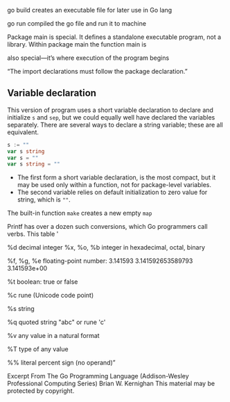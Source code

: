 
go build creates an executable file for later use in Go lang

go run compiled the go file and run it to machine

Package main is special.  It defines a standalone executable
program, not a library.  Within package main the
function main is

also special—it’s where execution of the program begins

“The import declarations must follow the package declaration.”

## Variable declaration

This version of program uses a short variable declaration to declare and initialize `s` and `sep`, but we could equally well have declared the variables separately. There are several ways to declare a string variable; these are all equivalent.

```go
s := ""
var s string
var s = ""
var s string = ""
```

- The first form a short variable declaration, is the most compact, but it may be used only within a function, not for package-level variables.
- The second variable relies on default initialization to zero value for string, which is `""`.

The built-in function `make` creates a new empty `map`

Printf has over a dozen such conversions, which Go programmers call verbs. This table '

%d decimal integer
%x, %o, %b integer in hexadecimal, octal, binary


%f, %g, %e floating-point number: 3.141593 3.141592653589793 3.141593e+00


%t boolean: true or false


%c
rune (Unicode code point)


%s
string


%q
quoted string "abc" or rune 'c'


%v
any value in a natural format


%T
type of any value


%%
literal percent sign (no operand)”

Excerpt From
The Go Programming Language (Addison-Wesley Professional Computing Series)
Brian W. Kernighan
This material may be protected by copyright.